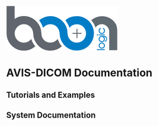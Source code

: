 ![Boon Logic](images/BoonLogic.png)
# AVIS-DICOM Documentation

## Tutorials and Examples



## System Documentation

